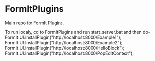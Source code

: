 # FormItPlugins
Main repo for FormIt Plugins.

To run localy, cd to FormItPlugins and run start_server.bat and then do-
FormIt.UI.InstallPlugin("http://localhost:8000/Example1");
FormIt.UI.InstallPlugin("http://localhost:8000/Example2");
FormIt.UI.InstallPlugin("http://localhost:8000/HelloBlock");
FormIt.UI.InstallPlugin("http://localhost:8000/PopEditContext");
